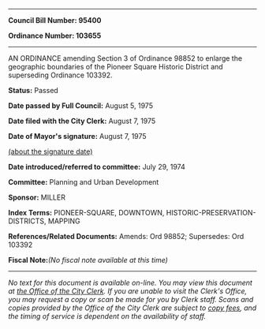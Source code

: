 

********

**Council Bill Number: 95400**
   
**Ordinance Number: 103655**
********

 AN ORDINANCE amending Section 3 of Ordinance 98852 to enlarge the geographic boundaries of the Pioneer Square Historic District and superseding Ordinance 103392.

**Status:** Passed
   
**Date passed by Full Council:** August 5, 1975
   
**Date filed with the City Clerk:** August 7, 1975
   
**Date of Mayor's signature:** August 7, 1975
   
[(about the signature date)](/~public/approvaldate.htm)
   
   
   
**Date introduced/referred to committee:** July 29, 1974
   
**Committee:** Planning and Urban Development
   
**Sponsor:** MILLER
   
   
**Index Terms:** PIONEER-SQUARE, DOWNTOWN, HISTORIC-PRESERVATION-DISTRICTS, MAPPING

**References/Related Documents:** Amends: Ord 98852; Supersedes: Ord 103392

**Fiscal Note:**_(No fiscal note available at this time)_
********

_No text for this document is available on-line. You may view this document at [the Office of the City Clerk](http://www.seattle.gov/leg/clerk/contactUs.htm). If you are unable to visit the Clerk's Office, you may request a copy or scan be made for you by Clerk staff. Scans and copies provided by the Office of the City Clerk are subject to [copy fees](http://clerk.seattle.gov/~public/clerkfees.htm), and the timing of service is dependent on the availability of staff._

